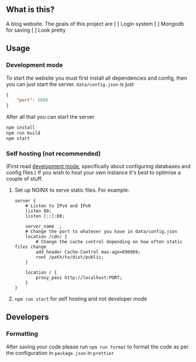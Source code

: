 ## What is this?

A blog website. The goals of this project are
[ ] Login system
[ ] Mongodb for saving
[ ] Look pretty

## Usage

### Development mode

To start the website you must first install all dependencies and config, then you can just start the server.
`data/config.json` is just

```json
{
	"port": 5000
}
```

After all that you can start the server

```sh
npm install
npm run build
npm start
```

### Self hosting (not recommended)

(First read [development mode](#development-mode), specifically about configuring databases and config files.)
If you wish to host your own instance it's best to optimise a couple of stuff.

1. Set up NGINX to serve static files. For example:

    ```nginx
    server {
    	# Listen to IPv4 and IPv6
    	listen 80;
    	listen [::]:80;

    	server_name _;
    	# Change the port to whatever you have in data/config.json
    	location /cdn/ {
    		# Change the cache control depending on how often static files change
    		add_header Cache-Control max-age=696969;
    		root /path/to/dist/public;
    	}

    	location / {
    		proxy_pass http://localhost:PORT;
    	}
    }
    ```

2. `npm run start` for self hosting and not developer mode

## Developers

### Formatting

After saving your code please run `npm run format` to format the code as per the configuration in `package.json` in `prettier`
